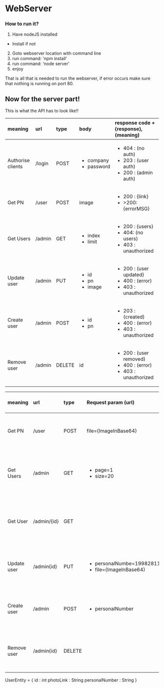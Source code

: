 # WebServer

### How to run it?
1. Have nodeJS installed
 - Install if not
2. Goto webserver location with command line
3. run command: 'npm install'
4. run command: 'node server'
5. enjoy

That is all that is needed to run the webserver, if error occurs make sure that nothing is running on port 80.

## Now for the server part!
This is what the API has to look like!!

| meaning | url | type | body | response code + {response},(meaning)   |
| :-- | :---- | :----- | :----- | :-------- |
| Authorise clients | /login | POST | <ul><li>company</li><li>password</li></ul> | <ul><li>404 : (no auth)</li><li>203 : (user auth)</li><li>200 : (admin auth)</li></ul> |
| Get PN | /user | POST | image | <ul><li>200 : {link}</li><li>>200: {errorMSG}</li></ul> |
| Get Users | /admin | GET | <ul><li>index</li><li>limit</li></ul> | <ul><li>200 : {users}</li><li>404: (no users)</li><li>403 : unauthorized</li></ul> |
| Update user | /admin | PUT | <ul><li>id</li><li>pn</li><li>image</li></ul> | <ul><li>200 : (user updated)</li><li>400 : (error)</li><li>403 : unauthorized</li></ul> |
| Create user | /admin | POST | <ul><li>id</li><li>pn</li></ul> | <ul><li>203 : (created)</li></li><li>400 : (error)</li><li>403 : unauthorized</li></ul> |
| Remove user | /admin | DELETE | id | <ul><li>200 : (user removed)</li><li>400 : (error)</li><li>403 : unauthorized</li></ul> |



| meaning | url | type | Request param (url) | response code + {response},(meaning)   |
| :-- | :---- | :----- | :----- | :-------- |
| Get PN | /user | POST | file={ImageInBase64} | <ul><li>200 : {String (link)}</li><li>>200: {errorMSG}</li></ul> |
| Get Users | /admin | GET | <ul><li>page=1</li><li>size=20</li></ul> | <ul><li>200 : {List of UserEntity}</li><li>404: (no users)</li><li>403 : unauthorized</li></ul> |
| Get User | /admin/{id} | GET |  | <ul><li>200 : {UserEntity}</li><li>404: (no such user)</li><li>403 : unauthorized</li></ul> |
| Update user | /admin{id} | PUT | <ul><li>personalNumbe=199828115973r</li><li>file={ImageInBase64}</li></ul> | <ul><li>200 : {UserEntity}</li><li>400 : (error)</li><li>403 : unauthorized</li></ul> |
| Create user | /admin | POST | <ul><li>personalNumber</li></ul> | <ul><li>203 : {UserEntity}</li></li><li>400 : (error)</li><li>403 : unauthorized</li></ul> |
| Remove user | /admin{id} | DELETE | | <ul><li>200 : (user removed)</li><li>400 : (error)</li><li>403 : unauthorized</li></ul> |

UserEntity = {
 id : int
 photoLink : String
 personalNumber : String
}
